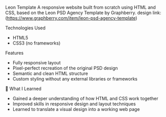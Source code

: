 Leon Template
A responsive website built from scratch using HTML and CSS, based on the Leon PSD Agency Template by Graphberry.
design link: (https://www.graphberry.com/item/leon-psd-agency-template)

Technologies Used
* HTML5
* CSS3 (no frameworks)

Features
* Fully responsive layout
* Pixel-perfect recreation of the original PSD design
* Semantic and clean HTML structure
* Custom styling without any external libraries or frameworks

🎯 What I Learned
* Gained a deeper understanding of how HTML and CSS work together
* Improved skills in responsive design and layout techniques
* Learned to translate a visual design into a working web page
